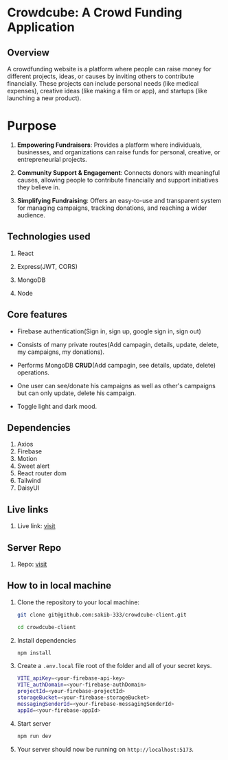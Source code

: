 # Crowdcube: A Crowd Funding Application

## Overview

A crowdfunding website is a platform where people can raise money for different projects, ideas, or causes by inviting others to contribute financially. These projects can include personal needs (like medical expenses), creative ideas (like making a film or app), and startups (like launching a new product).

# Purpose

1. **Empowering Fundraisers**: Provides a platform where individuals, businesses, and organizations can raise funds for personal, creative, or entrepreneurial projects.

2. **Community Support & Engagement**: Connects donors with meaningful causes, allowing people to contribute financially and support initiatives they believe in.

3. **Simplifying Fundraising**: Offers an easy-to-use and transparent system for managing campaigns, tracking donations, and reaching a wider audience.

## Technologies used

1. React

2. Express(JWT, CORS)

3. MongoDB

4. Node

## Core features

- Firebase authentication(Sign in, sign up, google sign in, sign out)

- Consists of many private routes(Add campagin, details, update, delete, my campaigns, my donations).

- Performs MongoDB **CRUD**(Add campagin, see details, update, delete) operations.

- One user can see/donate his campaigns as well as other's campaigns but can only update, delete his campaign.

- Toggle light and dark mood.

## Dependencies

1. Axios
2. Firebase
3. Motion
4. Sweet alert
5. React router dom
6. Tailwind
7. DaisyUI

## Live links

1. Live link: [visit](https://ph-b10-a10.web.app/)

## Server Repo

1. Repo: [visit](https://github.com/sakib-333/crowdcube-server)

## How to in local machine

1. Clone the repository to your local machine:

   ```bash
   git clone git@github.com:sakib-333/crowdcube-client.git

   cd crowdcube-client
   ```

2. Install dependencies

   ```bash
   npm install
   ```

3. Create a `.env.local` file root of the folder and all of your secret keys.

   ```bash
   VITE_apiKey=<your-firebase-api-key>
   VITE_authDomain=<your-firebase-authDomain>
   projectId=<your-firebase-projectId>
   storageBucket=<your-firebase-storageBucket>
   messagingSenderId=<your-firebase-messagingSenderId>
   appId=<your-firebase-appId>
   ```

4. Start server

   ```bash
   npm run dev
   ```

5. Your server should now be running on `http://localhost:5173`.
